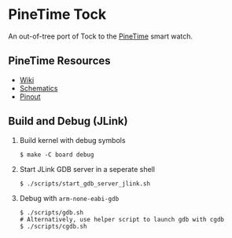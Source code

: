 # PineTime Tock

An out-of-tree port of Tock to the [PineTime](https://www.pine64.org/pinetime) smart watch.

## PineTime Resources

* [Wiki](https://wiki.pine64.org/index.php/PineTime)
* [Schematics](http://files.pine64.org/doc/PineTime/PineTime%20Schematic-V1.0a-20191103.pdf)
* [Pinout](http://files.pine64.org/doc/PineTime/PineTime%20Port%20Assignment%20rev1.0.pdf)

## Build and Debug (JLink)

1. Build kernel with debug symbols

    ```shell
    $ make -C board debug
    ```

1. Start JLink GDB server in a seperate shell

    ```shell
    $ ./scripts/start_gdb_server_jlink.sh
    ```

1. Debug with `arm-none-eabi-gdb`

    ```shell
    $ ./scripts/gdb.sh
    # Alternatively, use helper script to launch gdb with cgdb
    $ ./scripts/cgdb.sh
    ```

